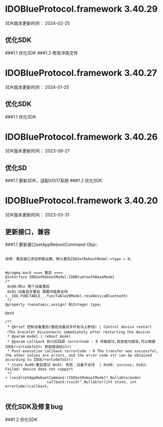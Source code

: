 

# IDOBlueProtocol.framework 3.40.29
SDK版本更新时间： 2024-02-25

## 优化SDK 
###1.1 优化SDK
###1.2 修改冲突文件


# IDOBlueProtocol.framework 3.40.27
SDK版本更新时间： 2024-01-25

## 优化SDK 
###1.1 优化SDK



# IDOBlueProtocol.framework 3.40.26
SDK版本更新时间： 2023-09-27

## 优化SD 
###1.1 更新SDK，适配iOS17系统
###1.2 优化SDK



# IDOBlueProtocol.framework 3.40.20
SDK版本更新时间： 2023-03-31


## 更新接口，兼容

###1.1 更新接口setAppRebootCommand
Objc:
```objc

说明：重启接口添加参数设置，默认重启IDOSetRebootModel->type = 0;


#pragma mark ==== 重启 ====
@interface IDOSetRebootModel:IDOBluetoothBaseModel
/*
 0x00:默认 整个设备重启
 0x01:设备蓝牙重启 需要功能表支持(__IDO_FUNCTABLE__.funcTable29Model.reseDeviceBluetooth)
 */
@property (nonatomic,assign) NSInteger type;

@end

/**
 * @brief 控制设备重启(重启设备后手环会马上断线) | Control device restart （The bracelet disconnects immediately after restarting the device）
 * @param model | reboot model
 * @param callback 执行后回调 (errorCode : 0 传输成功,其他值为错误,可以根据 IDOErrorCodeToStr 获取错误码str)
 * Post-execution callback (errorCode : 0 The transfer was successful, the other values are errors, and the error code str can be obtained according to IDOErrorCodeToStr)
 * state 0x00:重启成功 0x02: 失败：设备不支持  | 0x00: success; 0x02: Failed: device does not support
 */
+ (void)setAppRebootCommand:(IDOSetRebootModel*_Nullable)model
                   callback:(void(^_Nullable)(int state, int errorCode))callback;
        
```

## 优化SDK及修复bug

###1.2 优化SDK

